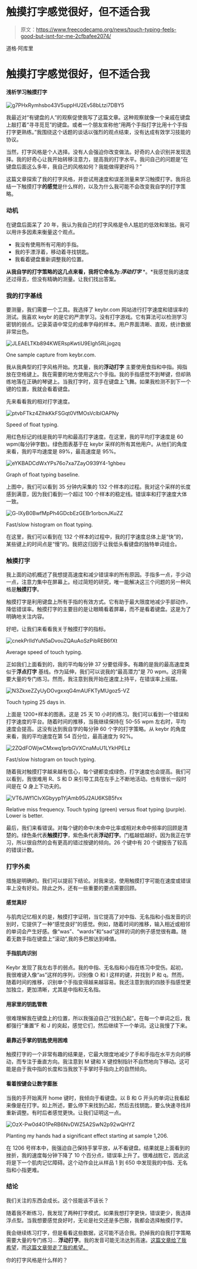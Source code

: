 # 触摸打字感觉很好，但不适合我

> 原文：<https://www.freecodecamp.org/news/touch-typing-feels-good-but-isnt-for-me-2cfbafee2074/>

道格·阿库里

# 触摸打字感觉很好，但不适合我

#### 浅析学习触摸打字

![g7PHxRymhsbo43V5uppHU2Ev58bLtzi7DBY5](img/2748d7ad29dd417dd979263416bb518e.png)

我最近对“有键盘的人”的观察促使我写了这篇文章。这种观察就像一个亲戚在键盘上敲打着“寻寻觅觅”的键盘。或者一个朋友宣称他“用两个手指打字比用十个手指打字更熟练。”我围绕这个话题的谈话以强烈的观点结束，没有达成有效学习技能的协议。

当然，打字风格是个人选择。没有人会强迫你改变做法。好奇的人会识别并发现选择。我的好奇心让我开始转移注意力，提高我的打字水平。我问自己的问题是“在键盘后面这么多年，我自己的风格如何？我能做得更好吗？”

这篇文章探索了我的打字风格，并尝试用速度和误差测量来学习触摸打字。我将总结一下触摸打字**的感觉**是什么样的，以及为什么我可能不会改变我自学的打字策略。

### 动机

在键盘后面呆了 20 年，我认为我自己的打字风格是令人尴尬的低效和笨拙。我可以用许多因素来衡量这个观点。

*   我没有使用所有可用的手指。
*   我的手漂浮着，移动着寻找钥匙。
*   我看着键盘重新调整我的位置。

**从我自学的打字策略的这几点来看，我将它命名为:*浮动打字*** *。*我感觉我的速度还过得去，但没有精确的测量。让我们找出答案。

### 我的打字基线

要测量，我们需要一个工具。我选择了 keybr.com 网站进行打字速度和错误率的测试。我喜欢 keybr 的是它的严肃学习。没有打字游戏。它有算法可以检测学习密钥的弱点。记录英语中常见的成串字母的样本。用户界面清晰、直观，统计数据非常出色。

![JLEAELTKb894KWERspKwtiU9Elgh5RLjogzq](img/eb5fdd4f9889344abf463a0dc23f713d.png)

One sample capture from keybr.com.

我从我典型的打字风格开始。充其量，我的**浮动打字** 主要使用食指和中指。拇指放在空格键上。我在需要的地方使用这六个手指。我的手指感觉不到琴键，但却熟练地落在正确的琴键上。当我打字时，双手在键盘上飞舞。如果我检测不到下一个键的位置，我就会看着键盘。

先来看看我的相对打字速度。

![ptvbFTkz4ZlhkKkFSGqt0VfMOsVclbIOAPNy](img/b3f4864620e12851371f680f8f4a1552.png)

Speed of float typing.

用红色标记的线是我的平均和最高打字速度。在这里，我的平均打字速度是 60 wpm(每分钟字数)。绿色图表基于在 keybr 采样的所有其他用户。从他们的角度来看，我的平均速度是 89%，最高速度是 95%。

![eYKBADCdWxYPs76o7xa7ZayO939Y4-1ghbeu](img/47635d40494511284a3860ab58877972.png)

Graph of float typing baseline.

上图中，我们可以看到 35 分钟内采集的 132 个样本的过程。我对这个采样的长度感到满意，因为我们看到一个超过 100 个样本的稳定线。错误率和打字速度大体一致。

![G-lXyB0BwfMpPh4GDcbEzGEBr1orbcnJKuZZ](img/2711382f0155d72baa11797bcc74172e.png)

Fast/slow histogram on float typing.

在这里，我们可以看到在 132 个样本的过程中，我的打字速度总体上是“快”的，某些键上的时间点是“慢”的。我把这归因于让我低头看键盘的独特单词组合。

### 触摸打字

我上面的动机概述了我想提高速度和减少错误率的所有原因。手指多一点，手少动一点，注意力集中在屏幕上。经过简短的研究，唯一能解决这三个问题的另一种风格是**触摸打字**。

触摸打字是利用键盘上所有手指的有效方式。它有助于最大限度地减少手部动作，降低错误率。触摸打字的主要目的是让眼睛看着屏幕，而不是看着键盘。这是为了明确地关注内容。

好吧，让我们来看看我关于触摸打字的指标。

![cnekPrIldYuN5aDvouZQAuAoSzPibREB6fXt](img/19095f11ed20f4e1c73699275f959f79.png)

Average speed of touch typing.

正如我们上面看到的，我的平均每分钟 37 分要低得多。有趣的是我的最高速度类似于**浮点打字** 基线。作为延伸，我们可以说我的“最高潜力”是 70 wpm。这将需要大量的专门练习。然而，我注意到我开始在速度上持平，在错误率上摇摆。

![N3ZkxeZZyUyDOvgxxqG4mAUFKTyMUgoz5-VZ](img/7e2761c12437038d25b4617f8b00a60f.png)

Touch typing 25 days in.

上面是 1200+样本的图表。这是 25 天 10 小时的练习。我们可以看到一个错误和打字速度的平台。随着时间的推移，当我继续保持在 50-55 wpm 左右时，平均速度会提高。这没有达到我自学的每分钟 60 个字的打字策略。从 keybr 的角度来看，我的平均速度在第 54 百分位，最高速度为 92%。

![2ZQdFOWjwCMxwq1prbGVXCnaMuU1LYkHPELz](img/1eb68fd849e64fe68bec2c12ad5127af.png)

Fast/slow histogram on touch typing.

随着我对触摸打字越来越有信心，每个键都变成绿色，打字速度也会提高。我们可以看到，我很难用 R、S 和 D 来引导工具在左手上不断地活动。也有很长一段时间是在 Q 身上下功夫的。

![VT6JWf1CIvXGbyyp1YjAmb95J2AU6KSB5fvx](img/29fbdac26c64062610cba329aa095e04.png)

Relative miss frequency. Touch typing (green) versus float typing (purple). Lower is better.

最后，我们来看错误。对每个键的命中/未命中比率或相对未命中频率的回顾是清楚的。绿色条代表**触摸打字**，紫色条代表**浮动打字**。门槛越低越好。因为我正在学习，所以很自然的会有更高的错过按键的倾向。26 个键中有 20 个键报告了较高的错误计数。

### 打字外卖

措施是明确的。我们可以提前下结论。对我来说，使用触摸打字可能在速度或错误率上没有好处。除此之外，还有一些重要的要点需要回顾。

#### 感觉真好

与肌肉记忆相关的是，触摸打字证明，当它提高了对中指、无名指和小指发音的识别时，它提供了一种“感觉良好”的感觉。例如，随着时间的推移，输入相近或相邻的单词会产生好感。像“was”、“wards”和“sad”这样的词的例子感觉很有趣。随着无数手指在键盘上“滚动”,我的多巴胺达到峰值。

#### 手指肌肉识别

Keybr 发现了我左右手的弱点。我的中指、无名指和小指在练习中受伤。起初，我很难键入像“as”这样的序列，识别像 O 和 I 这样的键，并找到 P 和 q。然而，随着时间的推移，识别单个手指变得越来越容易。我还注意到我的四肢手指感觉更加独立，更加清晰，尤其是中指和无名指。

#### 用家里的钥匙管教

很难理解我在键盘上的位置，所以我强迫自己“找到凸起”。在每一个单词之后，我都强行“重置”F 和 J 的突起，感觉它们，然后继续下一个单词。这让我慢了下来。

#### 最靠近手掌的钥匙使用困难

触摸打字的一个非常有趣的结果是，它最大限度地减少了手和手指在水平方向的移动，而专注于垂直方向。我注意到 M 键和 X 键控制指针不自然地向下移动。这可能是由于我中指的长度和当我放下手掌时手指向上的自然倾向。

#### 看着按键会让数字膨胀

当我的手开始离开 home 键时，我倾向于看键盘。以 B 和 G 开头的单词让我看起来像是在打字。如上所述，要么停下来找到凸起，然后去找钥匙，要么快速寻找并重新调整。有时后者感觉更快。让我们证明这一点。

![OzX-Pw0d4O1PeRB6NvDWZ5A2SwN2p92wQHYZ](img/392b7103068099659997fd9be5cf928d.png)

Planting my hands had a significant effect starting at sample 1,206.

在 1206 号样本中，我强迫自己保持手掌平放，从不看键盘。结果就是上面看到的挫折，我的速度每分钟下降了 10 个百分点，错误率上升了。很难战胜它，因此这将是下一个肌肉记忆障碍。这个动作会比从样品 1 到 650 中发现我的中指、无名指和小指更难。

### 结论

我们关注的东西会成长。这个技能该不该长？

随着我不断练习，我发现了两种打字模式。如果我想打字更快，错误更少，我选择浮点型。当我想要感觉良好时，无论是社交还是多巴胺，我都会选择触摸打字。

我会继续练习打字，但是看看这些数据，这可能不适合我。扔掉我的自我打字策略需要大量的专门练习… **浮动打字**。我的发音可能无法达到高速。[这篇文章给了我希望](https://medium.com/@mantasd/touch-typing-how-long-does-it-take-to-reach-100-wpm-129ba855d038)，而[这篇文章带走了我的希望。](https://www.fastcompany.com/3056678/touch-typing-is-no-faster-than-pecking-with-a-few-fingers)

你的打字风格是什么样的？